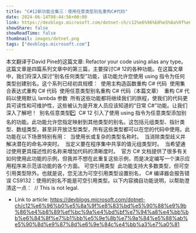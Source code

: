 ```yaml
---
title: "C#12新功能合集三：使用任意类型别名重构C#代码"
date: 2024-06-14T08:44:56+00:00
link: https://devblogs.microsoft.com/dotnet-ch/c12%e6%96%b0%e5%8a%9f%e8%83%bd%e5%90%88%e9%9b%86%e4%b8%89%ef%bc%9a%e4%bd%bf%e7%94%a8%e4%bb%bb%e6%84%8f%e7%b1%bb%e5%9e%8b%e7%9a%84%e5%88%ab%e5%90%8d%e9%87%8d%e6%9e%84c%e4%bb%a3%e7%a0%81
showShare: false
showReadTime: false
thumbnail: images/dotnet.png
tags: ["devblogs.microsoft.com"]
---
```

本文翻译于David Pine的这篇文章: Refactor your code using alias any type。 这篇文章是四篇系列文章中的第三篇，主要探讨C# 12的各种功能。在这篇文章中，我们将深入探讨“别名任何类型”功能，该功能允许您使用 using 指令为任何类型创建别名。这个系列已经初具规模：  使用主构造函数重构 C# 代码  使用集合表达式重构 C# 代码  使用任意类型别名重构 C# 代码（本篇文章）  重构 C# 代码以使用默认 lambda 参数  所有这些功能都将继续我们的旅程，使我们的代码更具可读性和可维护性，这些被认为是开发人员应该知道的“日常 C#”功能。让我们深入了解吧！  别名任意类型*️⃣  C# 12 引入了使用 using 指令为任意类型添加别名的功能。此功能允许您指定映射到其他类型的别名。这包括元组类型、指针类型、数组类型，甚至非开放泛型类型，所有这些类型都可以在您的代码中使用。此功能在以下场景特别有用：  当使用长或复杂的类型名称时。  当消除类型歧义并解决潜在的命名冲突时。  当定义要在程序集中共享的值元组类型时。  当希望通过使用更具描述性的名称来增加代码的清晰度时。  官方 C# 文档提供了很多有关如何使用此功能的示例，但我并不想在此重复这些示例，而是决定编写一个演示应用程序来示范该功能的各个方面。 可空引用类型  此功能支持大多数类型，但可空引用类型除外。也就是说，您无法为可空引用类型设置别名， C# 编译器会报告错误 CS9132：使用的别名不能是可空引用类型。以下内容摘自功能说明，以帮助澄清这一点：  // This is not legal.

- Link to article: https://devblogs.microsoft.com/dotnet-ch/c12%e6%96%b0%e5%8a%9f%e8%83%bd%e5%90%88%e9%9b%86%e4%b8%89%ef%bc%9a%e4%bd%bf%e7%94%a8%e4%bb%bb%e6%84%8f%e7%b1%bb%e5%9e%8b%e7%9a%84%e5%88%ab%e5%90%8d%e9%87%8d%e6%9e%84c%e4%bb%a3%e7%a0%81